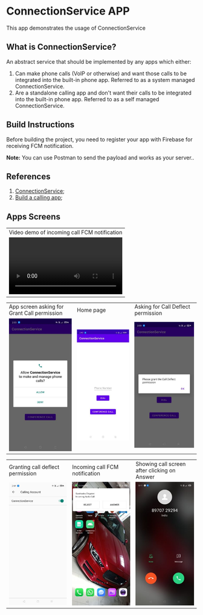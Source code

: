 # ConnectionService APP
This app demonstrates the usage of ConnectionService

## What is ConnectionService?
An abstract service that should be implemented by any apps which either:

1. Can make phone calls (VoIP or otherwise) and want those calls to be integrated into the built-in phone app. Referred to as a system managed ConnectionService.
2. Are a standalone calling app and don't want their calls to be integrated into the built-in phone app. Referred to as a self managed ConnectionService.

## Build Instructions
Before building the project, you need to register your app with Firebase for receiving FCM notification.

**Note:** You can use Postman to send the payload and works as your server..

## References
1. <a href="https://developer.android.com/reference/android/telecom/ConnectionService">ConnectionService</a>;
2. <a href="https://developer.android.com/guide/topics/connectivity/telecom/selfManaged">Build a calling app</a>;

## Apps Screens

<table>
  <tr>
    <td>Video demo of incoming call FCM notification</td>
  </tr>
  <tr>
    <td><video>
        <source src="https://github.com/sunnyc111/ConnectionService/blob/master/record.mp4" type="video/mp4">
        </video></td>
  </tr>
 </table>

<table>
  <tr>
    <td>App screen asking for Grant Call permission</td>
     <td>Home page</td>
     <td>Asking for Call Deflect permission</td>
  </tr>
  <tr>
    <td><img src="https://github.com/sunnyc111/ConnectionService/blob/master/screen1.jpg"></td>
    <td><img src="https://github.com/sunnyc111/ConnectionService/blob/master/screen2.jpg"></td>
    <td><img src="https://github.com/sunnyc111/ConnectionService/blob/master/screen3.jpg"></td>
  </tr>
 </table>

<table>
  <tr>
    <td>Granting call deflect permission</td>
     <td>Incoming call FCM notification</td>
     <td>Showing call screen after clicking on Answer</td>
  </tr>
  <tr>
    <td><img src="https://github.com/sunnyc111/ConnectionService/blob/master/screen4.jpg"></td>
    <td><img src="https://github.com/sunnyc111/ConnectionService/blob/master/screen5.jpg"></td>
    <td><img src="https://github.com/sunnyc111/ConnectionService/blob/master/screen6.jpg"></td>
  </tr>
 </table>
